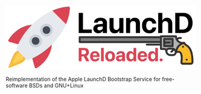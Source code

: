 ![](docs/logo.png)

Reimplementation of the Apple LaunchD Bootstrap Service for free-software BSDs and GNU+Linux
